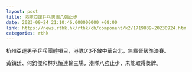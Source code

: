 ```yaml
---
layout: post
title: 港隊亞運乒乓男團八強止步
date: 2023-09-24 21:10:46.000000000 +08:00
link: https://news.rthk.hk/rthk/ch/component/k2/1719839-20230924.htm
categories: rthk
---
```


杭州亞運男子乒乓團體項目，港隊0:3不敵中華台北，無緣晉級準決賽。

黃鎮廷、何鈞傑和林兆恒連輸三場，港隊八強止步，未能取得獎牌。
